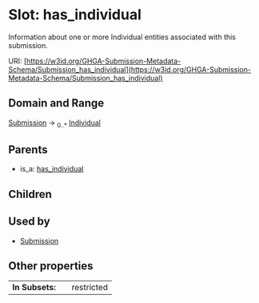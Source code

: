 
# Slot: has_individual


Information about one or more Individual entities associated with this submission.

URI: [https://w3id.org/GHGA-Submission-Metadata-Schema/Submission_has_individual](https://w3id.org/GHGA-Submission-Metadata-Schema/Submission_has_individual)


## Domain and Range

[Submission](Submission.md) &#8594;  <sub>0..\*</sub> [Individual](Individual.md)

## Parents

 *  is_a: [has_individual](has_individual.md)

## Children


## Used by

 * [Submission](Submission.md)

## Other properties

|  |  |  |
| --- | --- | --- |
| **In Subsets:** | | restricted |


